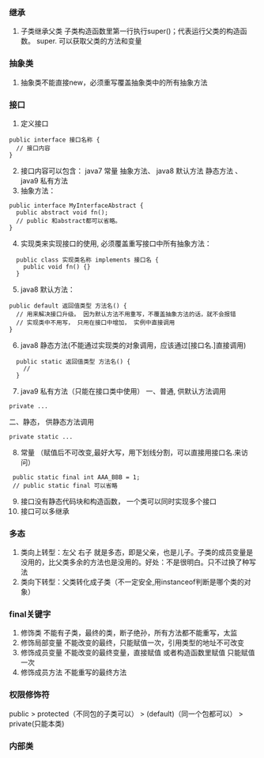 ### 继承
1. 子类继承父类  子类构造函数里第一行执行super()；代表运行父类的构造函数。  super. 可以获取父类的方法和变量
### 抽象类
1. 抽象类不能直接new，必须重写覆盖抽象类中的所有抽象方法
### 接口
1. 定义接口
```
public interface 接口名称 {
  // 接口内容
}
```
2. 接口内容可以包含： java7 常量  抽象方法、 java8 默认方法 静态方法  、java9 私有方法
3. 抽象方法：
```
public interface MyInterfaceAbstract {
  public abstract void fn();
  // public 和abstract都可以省略。
}
```
4. 实现类来实现接口的使用, 必须覆盖重写接口中所有抽象方法：
```
  public class 实现类名称 implements 接口名 {
    public void fn() {}
  }
```
5. java8 默认方法：
```
public default 返回值类型 方法名() {
  // 用来解决接口升级。 因为默认方法不用重写，不覆盖抽象方法的话，就不会报错
  // 实现类中不用写， 只用在接口中增加， 实例中直接调用
}
```
6. java8 静态方法(不能通过实现类的对象调用，应该通过[接口名.]直接调用)
```
  public static 返回值类型 方法名() {
    // 
  }
```
7. java9 私有方法（只能在接口类中使用）
一、普通, 供默认方法调用
```
private ...
```
二、静态， 供静态方法调用
```
private static ...
```
8. 常量  （赋值后不可改变,最好大写，用下划线分割，可以直接用接口名.来访问）
```
 public static final int AAA_BBB = 1;
 // public static final 可以省略
```
9. 接口没有静态代码块和构造函数， 一个类可以同时实现多个接口
10. 接口可以多继承
### 多态
1. 类向上转型：左父 右子  就是多态，即是父亲，也是儿子。子类的成员变量是没用的，比父类多余的方法也是没用的。好处：不是很明白。只不过换了种写法
2. 类向下转型：父类转化成子类（不一定安全,用instanceof判断是哪个类的对象）

### final关键字
1. 修饰类 不能有子类，最终的类，断子绝孙，所有方法都不能重写，太监
2. 修饰局部变量 不能改变的最终，只能赋值一次，引用类型的地址不可改变
3. 修饰成员变量 不能改变的最终变量，直接赋值 或者构造函数里赋值 只能赋值一次
4. 修饰成员方法 不能重写的最终方法

### 权限修饰符
public > protected（不同包的子类可以） > (default)（同一个包都可以） > private(只能本类)

### 内部类


